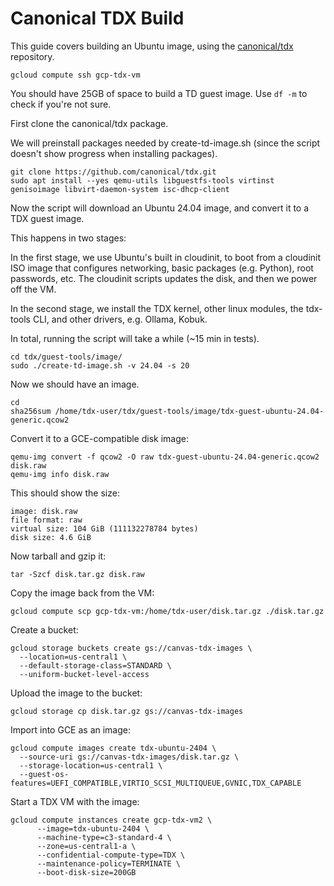 # Canonical TDX Build

This guide covers building an Ubuntu image, using the
[canonical/tdx](https://github.com/canonical/tdx) repository.

```
gcloud compute ssh gcp-tdx-vm
```

You should have 25GB of space to build a TD guest image.
Use `df -m` to check if you're not sure.

First clone the canonical/tdx package.

We will preinstall packages needed by create-td-image.sh (since the
script doesn't show progress when installing packages).

```
git clone https://github.com/canonical/tdx.git
sudo apt install --yes qemu-utils libguestfs-tools virtinst genisoimage libvirt-daemon-system isc-dhcp-client
```

Now the script will download an Ubuntu 24.04 image, and convert it to
a TDX guest image.

This happens in two stages:

In the first stage, we use Ubuntu's built in cloudinit, to boot from a
cloudinit ISO image that configures networking, basic packages
(e.g. Python), root passwords, etc. The cloudinit scripts updates the
disk, and then we power off the VM.

In the second stage, we install the TDX kernel, other linux modules,
the tdx-tools CLI, and other drivers, e.g. Ollama, Kobuk.

In total, running the script will take a while (~15 min in tests).

```
cd tdx/guest-tools/image/
sudo ./create-td-image.sh -v 24.04 -s 20
```

Now we should have an image.

```
cd
sha256sum /home/tdx-user/tdx/guest-tools/image/tdx-guest-ubuntu-24.04-generic.qcow2
```

Convert it to a GCE-compatible disk image:

```
qemu-img convert -f qcow2 -O raw tdx-guest-ubuntu-24.04-generic.qcow2 disk.raw
qemu-img info disk.raw
```

This should show the size:

```
image: disk.raw
file format: raw
virtual size: 104 GiB (111132278784 bytes)
disk size: 4.6 GiB
```

Now tarball and gzip it:

```
tar -Szcf disk.tar.gz disk.raw
```

Copy the image back from the VM:

```
gcloud compute scp gcp-tdx-vm:/home/tdx-user/disk.tar.gz ./disk.tar.gz
```

Create a bucket:

```
gcloud storage buckets create gs://canvas-tdx-images \
  --location=us-central1 \
  --default-storage-class=STANDARD \
  --uniform-bucket-level-access
```

Upload the image to the bucket:

```
gcloud storage cp disk.tar.gz gs://canvas-tdx-images
```

Import into GCE as an image:

```
gcloud compute images create tdx-ubuntu-2404 \
  --source-uri gs://canvas-tdx-images/disk.tar.gz \
  --storage-location=us-central1 \
  --guest-os-features=UEFI_COMPATIBLE,VIRTIO_SCSI_MULTIQUEUE,GVNIC,TDX_CAPABLE
```

Start a TDX VM with the image:

```
gcloud compute instances create gcp-tdx-vm2 \
      --image=tdx-ubuntu-2404 \
      --machine-type=c3-standard-4 \
      --zone=us-central1-a \
      --confidential-compute-type=TDX \
      --maintenance-policy=TERMINATE \
      --boot-disk-size=200GB
```